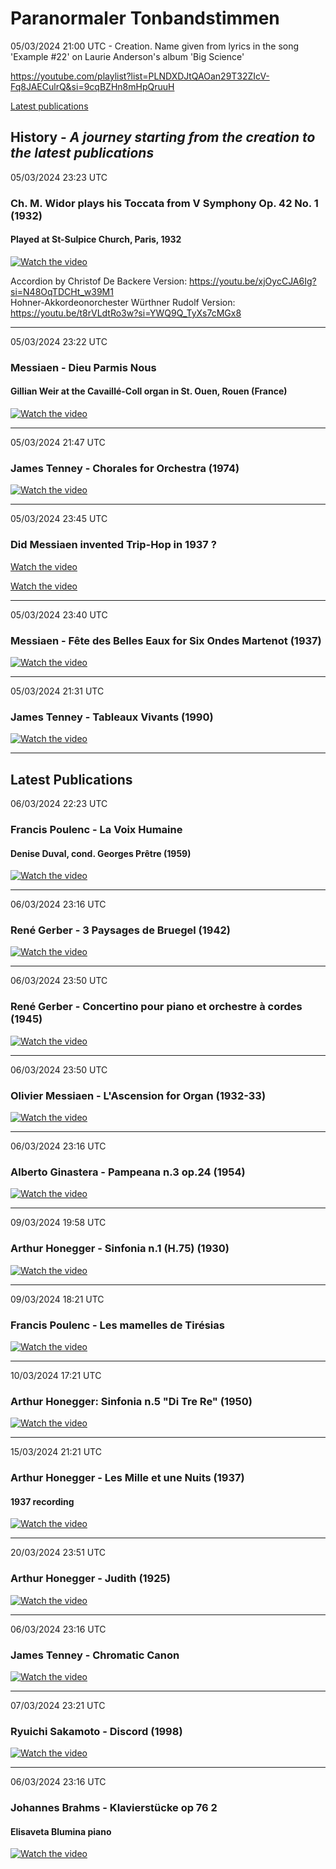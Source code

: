 #  Paranormaler Tonbandstimmen

05/03/2024 21:00 UTC - Creation. Name given from lyrics in the song 'Example #22' on Laurie Anderson's album 'Big Science'

https://youtube.com/playlist?list=PLNDXDJtQAOan29T32ZIcV-Fq8JAECulrQ&si=9cqBZHn8mHpQruuH


[Latest publications](#-latest-publications)


## History - *A journey starting from the creation to the latest publications*


05/03/2024 23:23 UTC 
### Ch. M. Widor plays his Toccata from V Symphony Op. 42 No. 1 (1932)
#### Played at St-Sulpice Church, Paris, 1932
[![Watch the video](https://img.youtube.com/vi/J8vz1D_L_OE/0.jpg)](https://www.youtube.com/watch?v=J8vz1D_L_OE)

Accordion by Christof De Backere Version: https://youtu.be/xjOycCJA6Ig?si=N48OqTDCHt_w39M1
<br/>
Hohner-Akkordeonorchester Würthner Rudolf Version: https://youtu.be/t8rVLdtRo3w?si=YWQ9Q_TyXs7cMGx8
<hr/>


05/03/2024 23:22 UTC 
### Messiaen - Dieu Parmis Nous
#### Gillian Weir at the Cavaillé-Coll organ in St. Ouen, Rouen (France)

[![Watch the video](https://img.youtube.com/vi/1wZnq7S3LPg/0.jpg)](https://www.youtube.com/watch?v=1wZnq7S3LPg)


<hr/>

05/03/2024 21:47 UTC 
### James Tenney - Chorales for Orchestra (1974)
[![Watch the video](https://img.youtube.com/vi/a8-qQnwgaO8/maxresdefault.jpg)](https://youtu.be/a8-qQnwgaO8?si=Nl1xa1sLTA4yu4nQ)
<hr/>

05/03/2024 23:45 UTC 
### Did Messiaen invented Trip-Hop in 1937 ?
[Watch the video](https://youtu.be/ooLBuCmV3Vw?si=TVGzjwX64KqszO_r&t=1032)

[Watch the video](https://youtu.be/ooLBuCmV3Vw?si=WLwqNK9MYJzJIhrb&t=440)

<hr/>

05/03/2024 23:40 UTC 
### Messiaen - Fête des Belles Eaux for Six Ondes Martenot (1937)
[![Watch the video](https://img.youtube.com/vi/nrYgm5MML58/0.jpg)](https://www.youtube.com/watch?v=nrYgm5MML58)

<hr/>



05/03/2024 21:31 UTC 
### James Tenney - Tableaux Vivants (1990)
[![Watch the video](https://img.youtube.com/vi/G6OvGAXBtJU/maxresdefault.jpg)](https://youtu.be/G6OvGAXBtJU?si=CI9TAxjye2qTVBzK)

<hr/>

## <a id="my-header"> Latest Publications

06/03/2024 22:23 UTC 
### Francis Poulenc - La Voix Humaine 
#### Denise Duval, cond. Georges Prêtre (1959)
[![Watch the video](https://img.youtube.com/vi/nJepq2yAnpE/0.jpg)](https://www.youtube.com/watch?v=nJepq2yAnpE)

<hr/>

06/03/2024 23:16 UTC 
### René Gerber - 3 Paysages de Bruegel (1942)
[![Watch the video](https://img.youtube.com/vi/zarGjtydLbM/maxresdefault.jpg)](https://youtu.be/zarGjtydLbM?si=nRxL2hn87REGv7x-)

<hr/>

06/03/2024 23:50 UTC
### René Gerber - Concertino pour piano et orchestre à cordes (1945)
[![Watch the video](https://img.youtube.com/vi/aV5COkw1JeA/0.jpg)](https://www.youtube.com/watch?v=aV5COkw1JeA)

<hr/>

06/03/2024 23:50 UTC 
### Olivier Messiaen - L'Ascension for Organ (1932-33)
[![Watch the video](https://img.youtube.com/vi/icCQu1FCtfQ/0.jpg)](https://www.youtube.com/watch?v=icCQu1FCtfQ)

<hr/>

06/03/2024 23:16 UTC 
### Alberto Ginastera - Pampeana n.3 op.24 (1954)
[![Watch the video](https://img.youtube.com/vi/XDf8b1ATJnM/0.jpg)](https://www.youtube.com/watch?v=XDf8b1ATJnM)

<hr/>

09/03/2024 19:58 UTC 
### Arthur Honegger - Sinfonia n.1 (H.75) (1930)
[![Watch the video](https://img.youtube.com/vi/FdsVxI7yjV4/0.jpg)](https://www.youtube.com/watch?v=FdsVxI7yjV4)


<hr/>

09/03/2024 18:21 UTC 
### Francis Poulenc - Les mamelles de Tirésias
[![Watch the video](https://img.youtube.com/vi/6tdF3lYDRtg/0.jpg)](https://www.youtube.com/watch?v=6tdF3lYDRtg)

<hr/>

10/03/2024 17:21 UTC 
### Arthur Honegger: Sinfonia n.5 "Di Tre Re" (1950)
[![Watch the video](https://img.youtube.com/vi/wIIQyDwlX7o/0.jpg)](https://www.youtube.com/watch?v=wIIQyDwlX7o)

<hr/>

15/03/2024 21:21 UTC 
### Arthur Honegger - Les Mille et une Nuits (1937)
#### 1937 recording 
[![Watch the video](https://img.youtube.com/vi/dqs2zRTqRNs/0.jpg)](https://www.youtube.com/watch?v=dqs2zRTqRNs)

<hr/>

20/03/2024 23:51 UTC 
### Arthur Honegger - Judith (1925)
[![Watch the video](https://img.youtube.com/vi/bTSF-CIQXqI/0.jpg)](https://www.youtube.com/watch?v=bTSF-CIQXqI)

<hr/>


06/03/2024 23:16 UTC 
### James Tenney - Chromatic Canon
[![Watch the video](https://img.youtube.com/vi/hm1cIb9gLj8/0.jpg)](https://www.youtube.com/watch?v=hm1cIb9gLj8)

<hr/>



07/03/2024 23:21 UTC 
### Ryuichi Sakamoto - Discord (1998)
[![Watch the video](https://img.youtube.com/vi/ig-7opc1AWE/0.jpg)](https://www.youtube.com/watch?v=ig-7opc1AWE)


<hr/>


06/03/2024 23:16 UTC 
### Johannes Brahms - Klavierstücke op 76 2
#### Elisaveta Blumina piano
[![Watch the video](https://img.youtube.com/vi/CmVpgTUrJSA/maxresdefault.jpg)](https://youtu.be/CmVpgTUrJSA?si=7RMhmBFl-QR7Tb0v)


